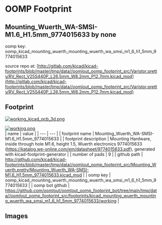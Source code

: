 # OOMP Footprint  
## Mounting_Wuerth_WA-SMSI-M1.6_H1.5mm_9774015633  by none  
  
oomp key: oomp_kicad_mounting_wuerth_mounting_wuerth_wa_smsi_m1_6_h1_5mm_9774015633  
  
source repo at: [http://gitlab.com/kicad/kicad-footprints/blob/master/tmp/data//oomlout_oomp_footprint_src/Varistor.pretty/RV_Rect_V25S440P_L26.5mm_W8.2mm_P12.7mm.kicad_mod](http://gitlab.com/kicad/kicad-footprints/blob/master/tmp/data//oomlout_oomp_footprint_src/Varistor.pretty/RV_Rect_V25S440P_L26.5mm_W8.2mm_P12.7mm.kicad_mod)  
## Footprint  
  
[![working_kicad_pcb_3d.png](working_kicad_pcb_3d_600.png)](working_kicad_pcb_3d.png)  
  
[![working.png](working_600.png)](working.png)  
| name | value | 
| --- | --- | 
| footprint name | Mounting_Wuerth_WA-SMSI-M1.6_H1.5mm_9774015633 | 
| footprint description | Mounting Hardware, inside through hole M1.6, height 1.5, Wuerth electronics 9774015633 (https://katalog.we-online.com/em/datasheet/9774015633.pdf), generated with kicad-footprint-generator | 
| number of pads | 9 | 
| github path | http://github.com/kicad/kicad-footprints/blob/master/tmp/data//oomlout_oomp_footprint_src/Mounting_Wuerth.pretty/Mounting_Wuerth_WA-SMSI-M1.6_H1.5mm_9774015633.kicad_mod | 
| oomp key | oomp_kicad_mounting_wuerth_mounting_wuerth_wa_smsi_m1_6_h1_5mm_9774015633 | 
| oomp bot github | https://github.com/oomlout/oomlout_oomp_footprint_bot/tree/main/tmp/data//oomlout_oomp_footprint_src/footprints/kicad_mounting_wuerth_mounting_wuerth_wa_smsi_m1_6_h1_5mm_9774015633/working | 
## Images  
